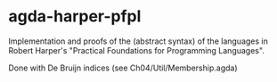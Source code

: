 agda-harper-pfpl
=========

Implementation and proofs of the (abstract syntax) of the languages in Robert Harper's "Practical Foundations for Programming Languages".

Done with De Bruijn indices (see Ch04/Util/Membership.agda)

